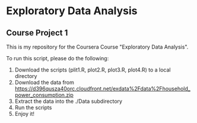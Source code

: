 # Exploratory Data Analysis

## Course Project 1

This is my repository for the Coursera Course "Exploratory Data Analysis".

To run this script, please do the following:

1. Download the scripts (plit1.R, plot2.R, plot3.R, plot4.R) to a local directory
2. Download the data from https://d396qusza40orc.cloudfront.net/exdata%2Fdata%2Fhousehold_power_consumption.zip
3. Extract the data into the ./Data subdirectory
4. Run the scripts
5. Enjoy it!